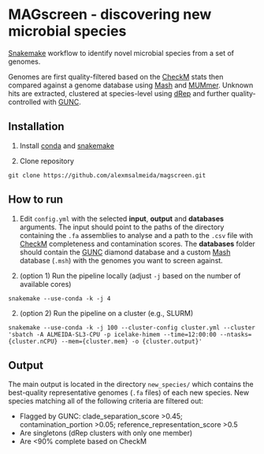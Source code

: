 # MAGscreen - discovering new microbial species

[Snakemake](https://snakemake.readthedocs.io/en/stable/getting_started/installation.html) workflow to identify novel microbial species from a set of genomes.

Genomes are first quality-filtered based on the [CheckM](https://github.com/Ecogenomics/CheckM) stats then compared against a genome database using [Mash](https://github.com/marbl/Mash) and [MUMmer](http://mummer.sourceforge.net/). Unknown hits are extracted, clustered at species-level using [dRep](https://drep.readthedocs.io/en/latest/) and further quality-controlled with [GUNC](https://github.com/grp-bork/gunc).

## Installation

1. Install [conda](https://conda.io/projects/conda/en/latest/user-guide/install/index.html) and [snakemake](https://snakemake.readthedocs.io/en/stable/getting_started/installation.html)

2. Clone repository
```
git clone https://github.com/alexmsalmeida/magscreen.git
```

## How to run

1. Edit `config.yml` with the selected <b>input</b>, <b>output</b> and <b>databases</b> arguments. The input should point to the paths of the directory containing the `.fa` assemblies to analyse and a path to the `.csv` file with [CheckM](https://github.com/Ecogenomics/CheckM) completeness and contamination scores. The <b>databases</b> folder should contain the [GUNC](https://github.com/grp-bork/gunc) diamond database and a custom [Mash](https://github.com/marbl/Mash) database (`.msh`) with the genomes you want to screen against.

2. (option 1) Run the pipeline locally (adjust `-j` based on the number of available cores)
```
snakemake --use-conda -k -j 4
```
2. (option 2) Run the pipeline on a cluster (e.g., SLURM)
```
snakemake --use-conda -k -j 100 --cluster-config cluster.yml --cluster 'sbatch -A ALMEIDA-SL3-CPU -p icelake-himem --time=12:00:00 --ntasks={cluster.nCPU} --mem={cluster.mem} -o {cluster.output}'
```

## Output

The main output is located in the directory `new_species/` which contains the best-quality representative genomes (`.fa` files) of each new species. New species matching all of the following criteria are filtered out:

* Flagged by GUNC: clade_separation_score >0.45; contamination_portion >0.05; reference_representation_score >0.5
* Are singletons (dRep clusters with only one member)
* Are <90% complete based on CheckM
